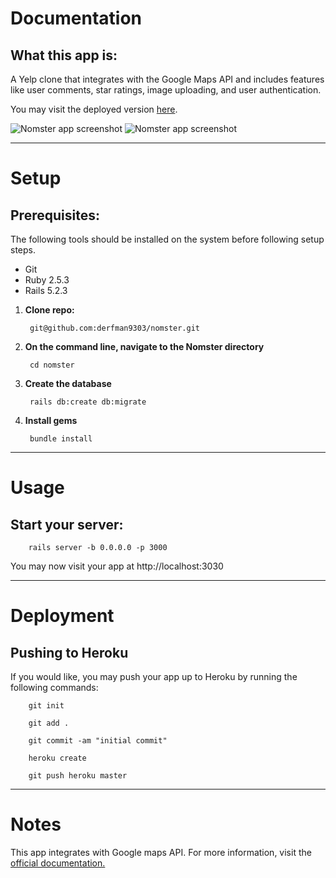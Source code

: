 # Documentation

## What this app is:

A Yelp clone that integrates with the Google Maps API and includes features like user comments, star ratings, image uploading, and user authentication.

You may visit the deployed version [here](https://nomster-frederic-hodges.herokuapp.com/).

![Nomster app screenshot](app/assets/images/nomster.PNG "Nomster app screenshot")
![Nomster app screenshot](app/assets/images/nomster2.PNG "Nomster app screenshot")
***
# Setup

## Prerequisites:
 
 The following tools should be installed on the system before following setup steps.
 
  - Git
  - Ruby 2.5.3
  - Rails 5.2.3
  
1. **Clone repo:**
       
        git@github.com:derfman9303/nomster.git
        
2. **On the command line, navigate to the Nomster directory**
        
        cd nomster

3. **Create the database**
        
        rails db:create db:migrate
        
4. **Install gems**
        
        bundle install

***
# Usage

## Start your server:

        rails server -b 0.0.0.0 -p 3000

You may now visit your app at http://localhost:3030


***
# Deployment

## Pushing to Heroku

If you would like, you may push your app up to Heroku by running the following commands:

        git init
        
        git add .
        
        git commit -am "initial commit"
        
        heroku create
        
        git push heroku master
 
 ***
# Notes
This app integrates with Google maps API. For more information, visit the [official documentation.](https://developers.google.com/maps/documentation)
